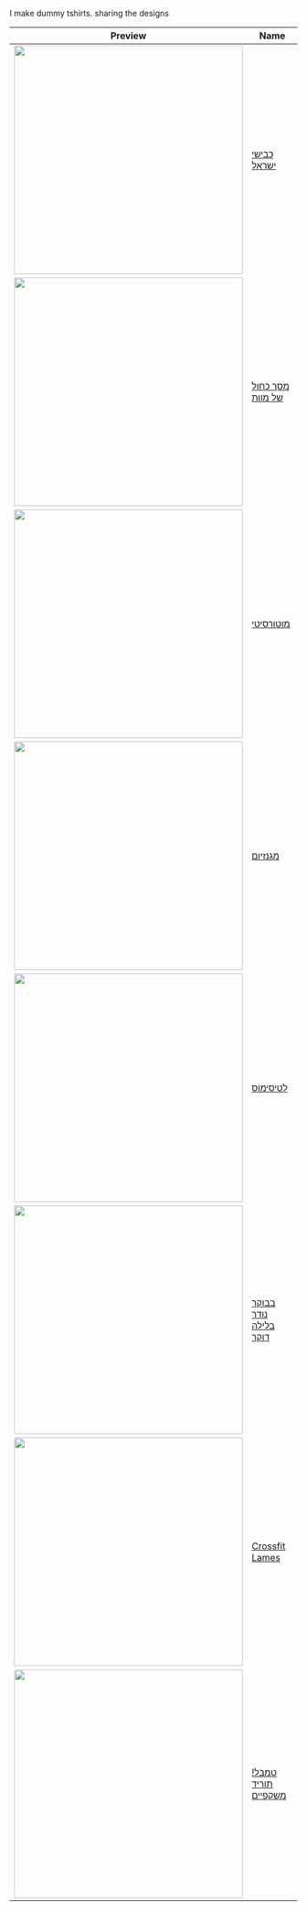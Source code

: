 I make dummy tshirts. sharing the designs

| Preview | Name |
| --- | --- |
| <img src="https://github.com/user-attachments/assets/cacd2277-843f-4322-a127-ae2c88dec789" width="400"> | [כבישי ישראל](https://github.com/jossef/tshirts/tree/master/israel-roads) |
| <img src="https://github.com/user-attachments/assets/601066bd-2d93-4050-926a-9cf19ba3c524" width="400"> | [מסך כחול של מוות](https://github.com/jossef/tshirts/tree/master/bsod) |
| <img src="https://github.com/user-attachments/assets/4ec1d8bc-7fe9-4532-8a6f-12e54f481ae4" width="400"> | [מוטורסיטי](https://github.com/jossef/tshirts/tree/master/motorcity) |
| <img src="https://github.com/user-attachments/assets/c03fc6f8-eb95-4034-91f1-e54e6c1e46ed" width="400"> | [מגנזיום](https://github.com/jossef/tshirts/tree/master/salt-bae-chalk) |
| <img src="https://github.com/user-attachments/assets/9b8d07db-cca9-4838-852b-33f7b41544cd" width="400"> | [לטיסימוס](https://github.com/jossef/tshirts/tree/master/drake-latissimus) |
| <img src="https://github.com/user-attachments/assets/5152be13-2a37-4149-ad5c-45ef3cb7cfd0" width="400"> | [בבוקר נודר בלילה דוקר](https://github.com/jossef/tshirts/tree/master/morning-noder-night-docker) |
| <img src="https://github.com/user-attachments/assets/3b5a0d56-6e9f-4c9e-84a2-26dde384d9b4" width="400"> | [Crossfit Lames](https://github.com/jossef/tshirts/tree/master/crossfit-lames) |
| <img src="https://github.com/user-attachments/assets/d05688ae-1df6-41f7-8e37-876005051be1" width="400"> | [טמבל! תוריד משקפיים](https://github.com/jossef/tshirts/tree/master/dumbbell-glasses) |

